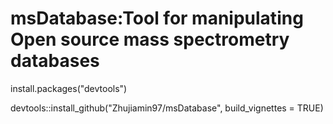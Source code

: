 
# msDatabase:Tool for manipulating Open source mass spectrometry databases

install.packages("devtools")

devtools::install_github("Zhujiamin97/msDatabase", build_vignettes = TRUE)
